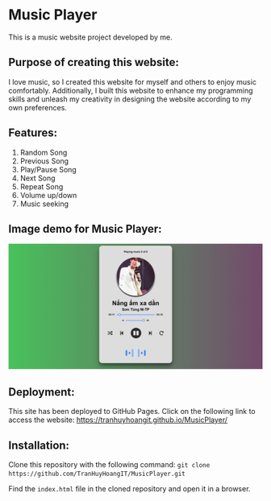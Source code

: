 # Music Player 
This is a music website project developed by me.

## Purpose of creating this website:
I love music, so I created this website for myself and others to enjoy music comfortably. Additionally, I built this website to enhance my programming skills and unleash my creativity in designing the website according to my own preferences.

## Features:
1) Random Song
2) Previous Song
3) Play/Pause Song
4) Next Song
5) Repeat Song
6) Volume up/down
7) Music seeking

## Image demo for Music Player:
![Nang am xa dan-Son Tung MTP](https://github.com/TranHuyHoangIT/MusicPlayer/blob/master/images/Demo_MusicPlayer.png)

## Deployment: 
This site has been deployed to GitHub Pages. Click on the following link to access the website: https://tranhuyhoangit.github.io/MusicPlayer/

## Installation: 
Clone this repository with the following command: `git clone https://github.com/TranHuyHoangIT/MusicPlayer.git`

Find the `index.html` file in the cloned repository and open it in a browser.
